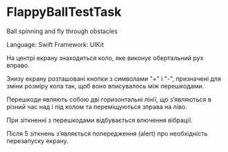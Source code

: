 # FlappyBallTestTask
Ball spinning and fly through obstacles

Language:   Swift
Framework:  UIKit

На центрі екрану знаходиться коло, яке виконує обертальний
рух вправо.

Знизу екрану розташовані кнопки з символами "+" і "-",
призначені для зміни розміру кола так, щоб воно вписувалось
між перешкодами.

Перешкоди являють собою дві горизонтальні лінії, що
зʼявляються в різний час над і під колом та переміщуються
зправа на ліво.

При зіткненні з перешкодами відбувається влючення вібрації.

Після 5 зіткнень зʼявляється попередження (alert) про
необхідність перезапуску екрану.
